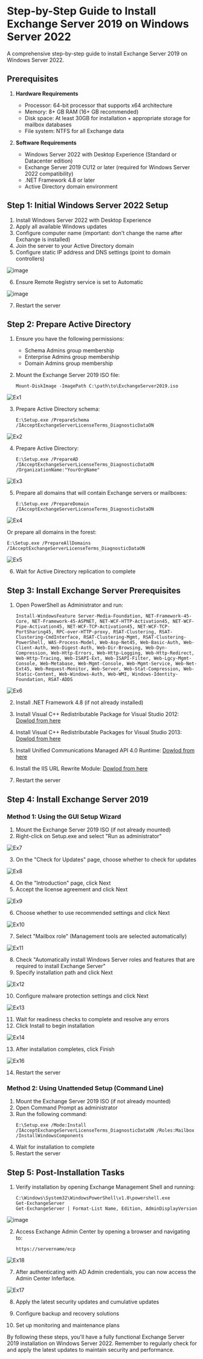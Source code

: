# Step-by-Step Guide to Install Exchange Server 2019 on Windows Server 2022

A comprehensive step-by-step guide to install Exchange Server 2019 on Windows Server 2022.


## Prerequisites

1. **Hardware Requirements**
   - Processor: 64-bit processor that supports x64 architecture
   - Memory: 8+ GB RAM (16+ GB recommended)
   - Disk space: At least 30GB for installation + appropriate storage for mailbox databases
   - File system: NTFS for all Exchange data

2. **Software Requirements**
   - Windows Server 2022 with Desktop Experience (Standard or Datacenter edition)
   - Exchange Server 2019 CU12 or later (required for Windows Server 2022 compatibility)
   - .NET Framework 4.8 or later
   - Active Directory domain environment

## Step 1: Initial Windows Server 2022 Setup

1. Install Windows Server 2022 with Desktop Experience
2. Apply all available Windows updates
3. Configure computer name (important: don't change the name after Exchange is installed)
4. Join the server to your Active Directory domain
5. Configure static IP address and DNS settings (point to domain controllers)

![image](https://github.com/user-attachments/assets/53bb467b-4916-433a-848d-88814c959ac9)

6. Ensure Remote Registry service is set to Automatic

![image](https://github.com/user-attachments/assets/6eee5382-1054-4631-aa79-1fc89d8e6735)

7. Restart the server

## Step 2: Prepare Active Directory

1. Ensure you have the following permissions:
   - Schema Admins group membership
   - Enterprise Admins group membership
   - Domain Admins group membership

2. Mount the Exchange Server 2019 ISO file:
   ```
   Mount-DiskImage -ImagePath C:\path\to\ExchangeServer2019.iso
   ```

![Ex1](https://github.com/user-attachments/assets/d64a66fc-a897-41b1-9903-d2f05a941894)

3. Prepare Active Directory schema:
   ```
   E:\Setup.exe /PrepareSchema /IAcceptExchangeServerLicenseTerms_DiagnosticDataON
   ```

![Ex2](https://github.com/user-attachments/assets/712a8e1b-afe7-42b5-ac20-f1d731dd0a59)

4. Prepare Active Directory:
   ```
   E:\Setup.exe /PrepareAD /IAcceptExchangeServerLicenseTerms_DiagnosticDataON /OrganizationName:"YourOrgName"
   ```

![Ex3](https://github.com/user-attachments/assets/906031aa-2d5c-4c41-874b-98cfebd58e58)

5. Prepare all domains that will contain Exchange servers or mailboxes:
   ```
   E:\Setup.exe /PrepareDomain /IAcceptExchangeServerLicenseTerms_DiagnosticDataON
   ```

![Ex4](https://github.com/user-attachments/assets/a81b1ed1-613e-4eb2-afd2-869f698ba707)

   Or prepare all domains in the forest:
   ```
   E:\Setup.exe /PrepareAllDomains /IAcceptExchangeServerLicenseTerms_DiagnosticDataON
   ```

![Ex5](https://github.com/user-attachments/assets/f8823e20-89f0-4f79-8736-62a50505315a)

6. Wait for Active Directory replication to complete

## Step 3: Install Exchange Server Prerequisites

1. Open PowerShell as Administrator and run:
   ```
   Install-WindowsFeature Server-Media-Foundation, NET-Framework-45-Core, NET-Framework-45-ASPNET, NET-WCF-HTTP-Activation45, NET-WCF-Pipe-Activation45, NET-WCF-TCP-Activation45, NET-WCF-TCP-PortSharing45, RPC-over-HTTP-proxy, RSAT-Clustering, RSAT-Clustering-CmdInterface, RSAT-Clustering-Mgmt, RSAT-Clustering-PowerShell, WAS-Process-Model, Web-Asp-Net45, Web-Basic-Auth, Web-Client-Auth, Web-Digest-Auth, Web-Dir-Browsing, Web-Dyn-Compression, Web-Http-Errors, Web-Http-Logging, Web-Http-Redirect, Web-Http-Tracing, Web-ISAPI-Ext, Web-ISAPI-Filter, Web-Lgcy-Mgmt-Console, Web-Metabase, Web-Mgmt-Console, Web-Mgmt-Service, Web-Net-Ext45, Web-Request-Monitor, Web-Server, Web-Stat-Compression, Web-Static-Content, Web-Windows-Auth, Web-WMI, Windows-Identity-Foundation, RSAT-ADDS
   ```

![Ex6](https://github.com/user-attachments/assets/45a31a36-6d89-42df-92f9-f952bded206e)

2. Install .NET Framework 4.8 (if not already installed)

3. Install Visual C++ Redistributable Package for Visual Studio 2012: [Dowlod from here](https://www.microsoft.com/en-us/download/details.aspx?id=30679)

4. Install Visual C++ Redistributable Packages for Visual Studio 2013: [Dowlod from here](https://www.microsoft.com/en-us/download/details.aspx?id=40784)

5. Install Unified Communications Managed API 4.0 Runtime: [Dowlod from here](https://www.microsoft.com/en-us/download/details.aspx?id=34992)

6. Install the IIS URL Rewrite Module: [Dowlod from here](https://www.iis.net/downloads/microsoft/url-rewrite)

7. Restart the server

## Step 4: Install Exchange Server 2019

### Method 1: Using the GUI Setup Wizard

1. Mount the Exchange Server 2019 ISO (if not already mounted)
2. Right-click on Setup.exe and select "Run as administrator"

![Ex7](https://github.com/user-attachments/assets/3fdfc154-b68d-4e37-a65f-571d8751f910)

3. On the "Check for Updates" page, choose whether to check for updates

![Ex8](https://github.com/user-attachments/assets/48dd76c7-6176-49cb-b5f2-81c2adac5b22)

4. On the "Introduction" page, click Next
5. Accept the license agreement and click Next

![Ex9](https://github.com/user-attachments/assets/0034ab35-d3ca-4a6d-9854-297b27de711c)

6. Choose whether to use recommended settings and click Next

![Ex10](https://github.com/user-attachments/assets/a84a90ff-ff1c-4e62-a70f-0d1d60800b6a)

7. Select "Mailbox role" (Management tools are selected automatically)

![Ex11](https://github.com/user-attachments/assets/33314d58-3ce7-4d8e-81de-995cd3a45471)

8. Check "Automatically install Windows Server roles and features that are required to install Exchange Server"
9. Specify installation path and click Next

![Ex12](https://github.com/user-attachments/assets/bf7f8fbb-04f7-4e42-a4e2-3020f072a1bf)

10. Configure malware protection settings and click Next

![Ex13](https://github.com/user-attachments/assets/d9cd1337-804e-4e9c-b0f3-c8158813b9a5)

11. Wait for readiness checks to complete and resolve any errors
12. Click Install to begin installation

![Ex14](https://github.com/user-attachments/assets/051774d7-2371-488d-96f1-acac4130a0c5)
   
13. After installation completes, click Finish

![Ex16](https://github.com/user-attachments/assets/de59eb7d-c0be-4d53-a4a0-2f39e2a50df5)

14. Restart the server

### Method 2: Using Unattended Setup (Command Line)

1. Mount the Exchange Server 2019 ISO (if not already mounted)
2. Open Command Prompt as administrator
3. Run the following command:
   ```
   E:\Setup.exe /Mode:Install /IAcceptExchangeServerLicenseTerms_DiagnosticDataON /Roles:Mailbox /InstallWindowsComponents
   ```
4. Wait for installation to complete
5. Restart the server

## Step 5: Post-Installation Tasks

1. Verify installation by opening Exchange Management Shell and running:
   ```
   C:\Windows\System32\WindowsPowerShell\v1.0\powershell.exe
   Get-ExchangeServer
   Get-ExchangeServer | Format-List Name, Edition, AdminDisplayVersion
   ```

![image](https://github.com/user-attachments/assets/eebfd6a6-a90e-42c3-a95b-7ac0d4c96038)

2. Access Exchange Admin Center by opening a browser and navigating to:
   ```
   https://servername/ecp
   ```
![Ex18](https://github.com/user-attachments/assets/5a5e281e-f03d-45d0-86c7-f454b622675c)


7. After authenticating with AD Admin credentials, you can now access the Admin Center Inferface.

![Ex17](https://github.com/user-attachments/assets/0a72068a-21f0-4f96-803c-e4aa4f955b0f)

8. Apply the latest security updates and cumulative updates

9. Configure backup and recovery solutions

10. Set up monitoring and maintenance plans

By following these steps, you'll have a fully functional Exchange Server 2019 installation on Windows Server 2022. Remember to regularly check for and apply the latest updates to maintain security and performance.
